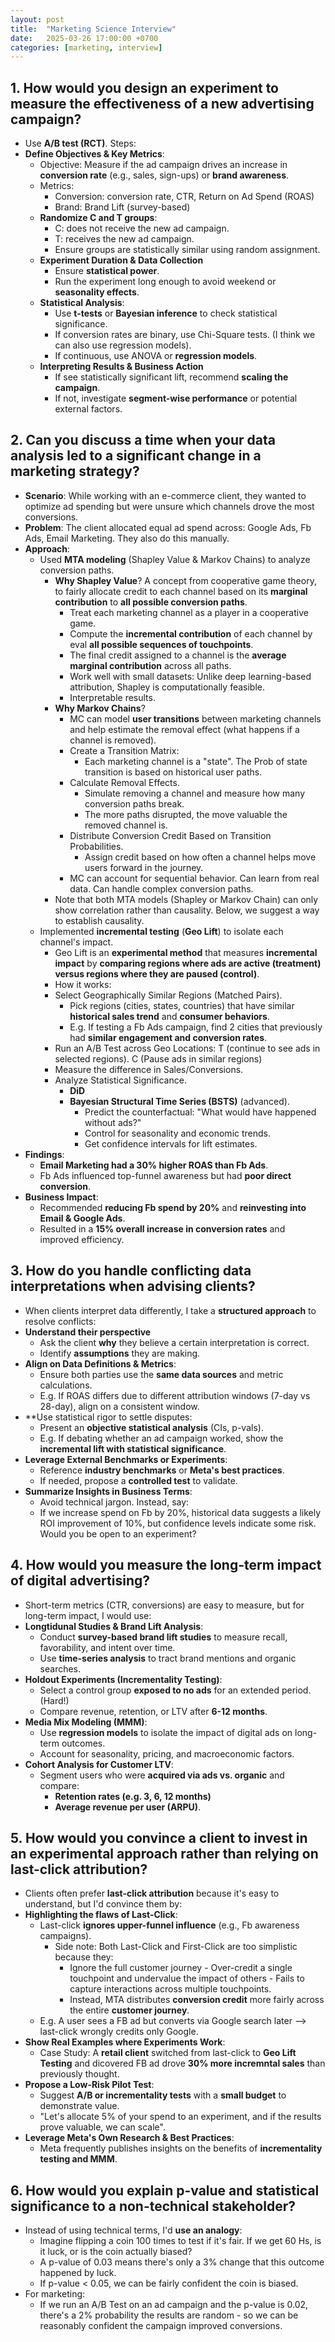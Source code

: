 ```yaml
---
layout: post
title:  "Marketing Science Interview"
date:   2025-03-26 17:00:00 +0700
categories: [marketing, interview]
---
```


## 1. How would you design an experiment to measure the effectiveness of a new advertising campaign?
- Use **A/B test (RCT)**. Steps:
- **Define Objectives & Key Metrics**:
  - Objective: Measure if the ad campaign drives an increase in **conversion rate** (e.g., sales, sign-ups) or **brand awareness**.
  - Metrics:
    - Conversion: conversion rate, CTR, Return on Ad Spend (ROAS)
    - Brand: Brand Lift (survey-based) 
  - **Randomize C and T groups**:
    - C: does not receive the new ad campaign.
    - T: receives the new ad campaign.
    - Ensure groups are statistically similar using random assignment.
  - **Experiment Duration & Data Collection**
    - Ensure **statistical power**.
    - Run the experiment long enough to avoid weekend or **seasonality effects**.
  - **Statistical Analysis**:
    - Use **t-tests** or **Bayesian inference** to check statistical significance.
    - If conversion rates are binary, use Chi-Square tests. (I think we can also use regression models).
    - If continuous, use ANOVA or **regression models**.
  - **Interpreting Results & Business Action**
    - If see statistically significant lift, recommend **scaling the campaign**.
    - If not, investigate **segment-wise performance** or potential external factors.

## 2. Can you discuss a time when your data analysis led to a significant change in a marketing strategy?
- **Scenario**: While working with an e-commerce client, they wanted to optimize ad spending but were unsure which channels drove the most conversions.
- **Problem**: The client allocated equal ad spend across: Google Ads, Fb Ads, Email Marketing. They also do this manually.
- **Approach**:
  - Used **MTA modeling** (Shapley Value & Markov Chains) to analyze conversion paths.
    - **Why Shapley Value**? A concept from cooperative game theory, to fairly allocate credit to each channel based on its **marginal contribution** to **all possible conversion paths**.
      - Treat each marketing channel as a player in a cooperative game.
      - Compute the **incremental contribution** of each channel by eval **all possible sequences of touchpoints**.
      - The final credit assigned to a channel is the **average marginal contribution** across all paths.
      - Work well with small datasets: Unlike deep learning-based attribution, Shapley is computationally feasible.
      - Interpretable results.
    - **Why Markov Chains**?
      - MC can model **user transitions** between marketing channels and help estimate the removal effect (what happens if a channel is removed).
      - Create a Transition Matrix:
        - Each marketing channel is a "state". The Prob of state transition is based on historical user paths.
      - Calculate Removal Effects.
        - Simulate removing a channel and measure how many conversion paths break.
        - The more paths disrupted, the move valuable the removed channel is.
      - Distribute Conversion Credit Based on Transition Probabilities.
        - Assign credit based on how often a channel helps move users forward in the journey.
      - MC can account for sequential behavior. Can learn from real data. Can handle complex conversion paths.
    - Note that both MTA models (Shapley or Markov Chain) can only show correlation rather than causality. Below, we suggest a way to establish causality.
  - Implemented **incremental testing** (**Geo Lift**) to isolate each channel's impact.
    - Geo Lift is an **experimental method** that measures **incremental impact** by **comparing regions where ads are active (treatment) versus regions where they are paused (control)**.
    - How it works:
    - Select Geographically Similar Regions (Matched Pairs).
      - Pick regions (cities, states, countries) that have similar **historical sales trend** and **consumer behaviors**.
      - E.g. If testing a Fb Ads campaign, find 2 cities that previously had **similar engagement and conversion rates**.
    - Run an A/B Test across Geo Locations: T (continue to see ads in selected regions). C (Pause ads in similar regions)
    - Measure the difference in Sales/Conversions.
    - Analyze Statistical Significance.
      - **DiD**
      - **Bayesian Structural Time Series (BSTS)** (advanced).
        - Predict the counterfactual: "What would have happened without ads?"
        - Control for seasonality and economic trends. 
        - Get confidence intervals for lift estimates. 
- **Findings**:
  - **Email Marketing had a 30% higher ROAS than Fb Ads**.
  - Fb Ads influenced top-funnel awareness but had **poor direct conversion**.
- **Business Impact**:
  - Recommended **reducing Fb spend by 20%** and **reinvesting into Email & Google Ads**.
  - Resulted in a **15% overall increase in conversion rates** and improved efficiency.

 ## 3. How do you handle conflicting data interpretations when advising clients?
  - When clients interpret data differently, I take a **structured approach** to resolve conflicts:
  - **Understand their perspective**
    - Ask the client **why** they believe a certain interpretation is correct.
    - Identify **assumptions** they are making.
  - **Align on Data Definitions & Metrics**:
    - Ensure both parties use the **same data sources** and metric calculations.
    - E.g. If ROAS differs due to different attribution windows (7-day vs 28-day), align on a consistent window.
  - **Use statistical rigor to settle disputes:
    - Present an **objective statistical analysis** (CIs, p-vals).
    - E.g. If debating whether an ad campaign worked, show the **incremental lift with statistical significance**.
  - **Leverage External Benchmarks or Experiments**:
    - Reference **industry benchmarks** or **Meta's best practices**.
    - If needed, propose a **controlled test** to validate.
  - **Summarize Insights in Business Terms**:
    - Avoid technical jargon. Instead, say:
    - If we increase spend on Fb by 20%, historical data suggests a likely ROI improvement of 10%, but confidence levels indicate some risk. Would you be open to an experiment?

## 4. How would you measure the long-term impact of digital advertising?
- Short-term metrics (CTR, conversions) are easy to measure, but for long-term impact, I would use:
- **Longtidunal Studies & Brand Lift Analysis**:
  - Conduct **survey-based brand lift studies** to measure recall, favorability, and intent over time.
  - Use **time-series analysis** to tract brand mentions and organic searches.
- **Holdout Experiments (Incrementality Testing)**:
  - Select a control group **exposed to no ads** for an extended period. (Hard!)
  - Compare revenue, retention, or LTV after **6-12 months**.
- **Media Mix Modeling (MMM)**:
  - Use **regression models** to isolate the impact of digital ads on long-term outcomes.
  - Account for seasonality, pricing, and macroeconomic factors.
- **Cohort Analysis for Customer LTV**:
  - Segment users who were **acquired via ads vs. organic** and compare:
    - **Retention rates (e.g. 3, 6, 12 months)**
    - **Average revenue per user (ARPU)**.
   
## 5. How would you convince a client to invest in an experimental approach rather than relying on last-click attribution?
- Clients often prefer **last-click attribution** because it's easy to understand, but I'd convince them by:
- **Highlighting the flaws of Last-Click**:
  - Last-click **ignores upper-funnel influence** (e.g., Fb awareness campaigns).
    - Side note: Both Last-Click and First-Click are too simplistic because they:
      - Ignore the full customer journey - Over-credit a single touchpoint and undervalue the impact of others - Fails to capture interactions across multiple touchpoints.
      - Instead, MTA distributes **conversion credit** more fairly across the entire **customer journey**.
  - E.g. A user sees a FB ad but converts via Google search later --> last-click wrongly credits only Google.
- **Show Real Examples where Experiments Work**:
  - Case Study: A **retail client** switched from last-click to **Geo Lift Testing** and dicovered FB ad drove **30% more incremntal sales** than previously thought.
- **Propose a Low-Risk Pilot Test**:
  - Suggest **A/B or incrementality tests** with a **small budget** to demonstrate value.
  - "Let's allocate 5% of your spend to an experiment, and if the results prove valuable, we can scale".
- **Leverage Meta's Own Research & Best Practices**:
  - Meta frequently publishes insights on the benefits of **incrementality testing and MMM**.

## 6. How would you explain p-value and statistical significance to a non-technical stakeholder?
- Instead of using technical terms, I'd **use an analogy**:
  - Imagine flipping a coin 100 times to test if it's fair. If we get 60 Hs, is it luck, or is the coin actually biased?
  - A p-value of 0.03 means there's only a 3% change that this outcome happened by luck.
  - If p-value < 0.05, we can be fairly confident the coin is biased.
- For marketing:
  - If we run an A/B Test on an ad campaign and the p-value is 0.02, there's a 2% probability the results are random - so we can be reasonably confident the campaign improved conversions.  

